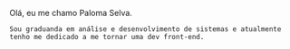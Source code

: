    Olá, eu me chamo Paloma Selva.

    Sou graduanda em análise e desenvolvimento de sistemas e atualmente tenho me dedicado a me tornar uma dev front-end.
